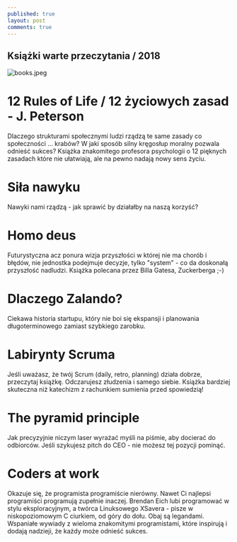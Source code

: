 ```yaml
---
published: true
layout: post
comments: true
---
```


## Książki warte przeczytania / 2018

![books.jpeg]({{site.baseurl}}/_drafts/books.jpeg)

# 12 Rules of Life / 12 życiowych zasad -  J. Peterson

Dlaczego strukturami społecznymi ludzi rządzą te same zasady co społeczności ... krabów?
W jaki sposób silny kręgosłup moralny pozwala odnieść sukces? 
Książka znakomitego profesora psychologii o 12 pięknych zasadach które nie ułatwiają, ale na pewno nadają nowy sens życiu.

# Siła nawyku

Nawyki nami rządzą - jak sprawić by działałby na naszą korzyść?

# Homo deus

Futurystyczna acz ponura wizja przyszłości w której nie ma chorób i błędów, nie jednostka podejmuje decyzje, tylko "system" - co da doskonałą przyszłość nadludzi. Książka polecana przez Billa Gatesa, Zuckerberga ;-)

# Dlaczego Zalando?

Ciekawa historia startupu, który nie boi się ekspansji i planowania długoterminowego zamiast szybkiego zarobku.

# Labirynty Scruma 

Jeśli uważasz, że twój Scrum (daily, retro, planning) działa dobrze, przeczytaj książkę. 
Odczarujesz złudzenia i samego siebie. Książka bardziej skuteczna niż katechizm z rachunkiem sumienia przed spowiedzią!


# The pyramid principle

Jak precyzyjnie niczym laser wyrażać myśli na piśmie, aby docierać do odbiorców. Jeśli szykujesz pitch do CEO - nie możesz tej pozycji pominąć.

# Coders at work

Okazuje się, że programista programiście nierówny. Nawet Ci najlepsi programiści programują zupełnie inaczej. Brendan Eich lubi programować w stylu eksploracyjnym, a twórca Linuksowego XSavera - pisze w niskopoziomowym C ciurkiem, od góry do dołu. Obaj są legandami. Wspaniałe wywiady z wieloma znakomitymi programistami, które inspirują i dodają nadzieji, że każdy może odnieść sukces.
